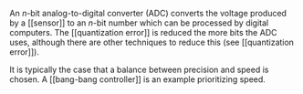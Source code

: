 An $n$-bit analog-to-digital converter (ADC) converts the voltage produced by a [[sensor]] to an $n$-bit number which can be processed by digital computers. The [[quantization error]] is reduced the more bits the ADC uses, although there are other techniques to reduce this (see [[quantization error]]).

It is typically the case that a balance between precision and speed is chosen. A [[bang-bang controller]] is an example prioritizing speed.